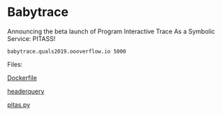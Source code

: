 # Babytrace

Announcing the beta launch of Program Interactive Trace As a Symbolic Service: PITASS!

`babytrace.quals2019.oooverflow.io 5000`

Files:

[Dockerfile](https://s3.us-east-2.amazonaws.com/oooverflow-challs/4cca7c545014235e740655a486142f3e93137c92e36d9c157f4a4397e6385ffb/Dockerfile)

[headerquery](https://s3.us-east-2.amazonaws.com/oooverflow-challs/4cca7c545014235e740655a486142f3e93137c92e36d9c157f4a4397e6385ffb/headerquery)

[pitas.py](https://s3.us-east-2.amazonaws.com/oooverflow-challs/4cca7c545014235e740655a486142f3e93137c92e36d9c157f4a4397e6385ffb/pitas.py)